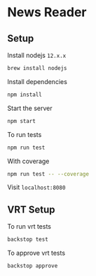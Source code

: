 # News Reader
## Setup

Install nodejs `12.x.x` 

```sh
brew install nodejs
```

Install dependencies

```sh
npm install
```

Start the server

```sh
npm start
```

To run tests

```sh
npm run test
```

With coverage 

```sh
npm run test -- --coverage
````

Visit `localhost:8080`

## VRT Setup

To run vrt tests

```sh
backstop test
````

To approve vrt tests

```sh
backstop approve
````
